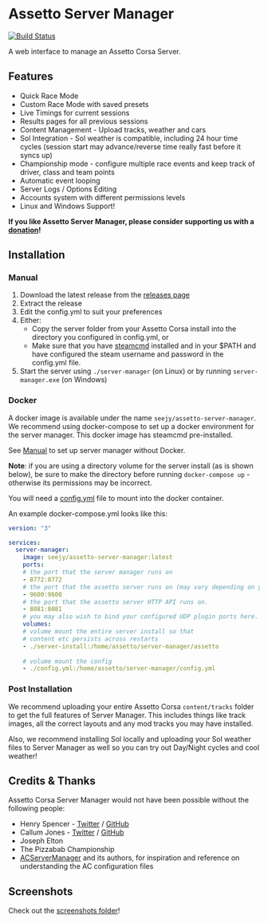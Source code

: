 Assetto Server Manager
======================

[![Build Status](https://travis-ci.org/cj123/assetto-server-manager.svg?branch=master)](https://travis-ci.org/cj123/assetto-server-manager)

A web interface to manage an Assetto Corsa Server.

## Features

* Quick Race Mode
* Custom Race Mode with saved presets
* Live Timings for current sessions
* Results pages for all previous sessions
* Content Management - Upload tracks, weather and cars
* Sol Integration - Sol weather is compatible, including 24 hour time cycles (session start may advance/reverse time really fast before it syncs up)
* Championship mode - configure multiple race events and keep track of driver, class and team points
* Automatic event looping
* Server Logs / Options Editing
* Accounts system with different permissions levels
* Linux and Windows Support!

**If you like Assetto Server Manager, please consider supporting us with a [donation](https://paypal.me/JustaPenguinUK)!**

## Installation


### Manual

1. Download the latest release from the [releases page](https://github.com/cj123/assetto-server-manager/releases)
2. Extract the release
3. Edit the config.yml to suit your preferences
4. Either:
   - Copy the server folder from your Assetto Corsa install into the directory you configured in config.yml, or
   - Make sure that you have [steamcmd](https://developer.valvesoftware.com/wiki/SteamCMD) installed and in your $PATH 
     and have configured the steam username and password in the config.yml file.
5. Start the server using `./server-manager` (on Linux) or by running `server-manager.exe` (on Windows)


### Docker

A docker image is available under the name `seejy/assetto-server-manager`. We recommend using docker-compose
to set up a docker environment for the server manager. This docker image has steamcmd pre-installed.

See [Manual](#Manual) to set up server manager without Docker.

**Note**: if you are using a directory volume for the server install (as is shown below), be sure to make 
the directory before running `docker-compose up` - otherwise its permissions may be incorrect. 

You will need a [config.yml](https://github.com/cj123/assetto-server-manager/blob/master/cmd/server-manager/config.example.yml) file to mount into the docker container.

An example docker-compose.yml looks like this:

```yaml
version: "3"

services:
  server-manager:
    image: seejy/assetto-server-manager:latest
    ports:
    # the port that the server manager runs on
    - 8772:8772
    # the port that the assetto server runs on (may vary depending on your configuration inside server manager)
    - 9600:9600
    # the port that the assetto server HTTP API runs on.
    - 8081:8081
    # you may also wish to bind your configured UDP plugin ports here. 
    volumes: 
    # volume mount the entire server install so that 
    # content etc persists across restarts
    - ./server-install:/home/assetto/server-manager/assetto
    
    # volume mount the config
    - ./config.yml:/home/assetto/server-manager/config.yml
```

### Post Installation

We recommend uploading your entire Assetto Corsa `content/tracks` folder to get the full features of Server Manager. 
This includes things like track images, all the correct layouts and any mod tracks you may have installed.

Also, we recommend installing Sol locally and uploading your Sol weather files to Server Manager as well so you can try out Day/Night cycles and cool weather!

## Credits & Thanks

Assetto Corsa Server Manager would not have been possible without the following people:

* Henry Spencer - [Twitter](https://twitter.com/HWSpencer) / [GitHub](https://github.com/Hecrer)
* Callum Jones - [Twitter](https://twitter.com/icj_) / [GitHub](https://github.com/cj123)
* Joseph Elton
* The Pizzabab Championship
* [ACServerManager](https://github.com/Pringlez/ACServerManager) and its authors, for 
inspiration and reference on understanding the AC configuration files

## Screenshots

Check out the [screenshots folder](https://github.com/cj123/assetto-server-manager/tree/master/misc/screenshots)!